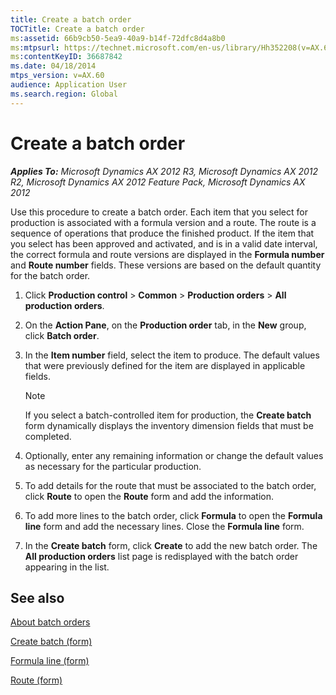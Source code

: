 ```yaml
---
title: Create a batch order
TOCTitle: Create a batch order
ms:assetid: 66b9cb50-5ea9-40a9-b14f-72dfc8d4a8b0
ms:mtpsurl: https://technet.microsoft.com/en-us/library/Hh352208(v=AX.60)
ms:contentKeyID: 36687842
ms.date: 04/18/2014
mtps_version: v=AX.60
audience: Application User
ms.search.region: Global
---
```


# Create a batch order 


_**Applies To:** Microsoft Dynamics AX 2012 R3, Microsoft Dynamics AX 2012 R2, Microsoft Dynamics AX 2012 Feature Pack, Microsoft Dynamics AX 2012_

Use this procedure to create a batch order. Each item that you select for production is associated with a formula version and a route. The route is a sequence of operations that produce the finished product. If the item that you select has been approved and activated, and is in a valid date interval, the correct formula and route versions are displayed in the **Formula number** and **Route number** fields. These versions are based on the default quantity for the batch order.

1.  Click **Production control** \> **Common** \> **Production orders** \> **All production orders**.

2.  On the **Action Pane**, on the **Production order** tab, in the **New** group, click **Batch order**.

3.  In the **Item number** field, select the item to produce. The default values that were previously defined for the item are displayed in applicable fields.
    

    > [!NOTE]
    > <P>If you select a batch-controlled item for production, the <STRONG>Create batch</STRONG> form dynamically displays the inventory dimension fields that must be completed.</P>



4.  Optionally, enter any remaining information or change the default values as necessary for the particular production.

5.  To add details for the route that must be associated to the batch order, click **Route** to open the **Route** form and add the information.

6.  To add more lines to the batch order, click **Formula** to open the **Formula line** form and add the necessary lines. Close the **Formula line** form.

7.  In the **Create batch** form, click **Create** to add the new batch order. The **All production orders** list page is redisplayed with the batch order appearing in the list.

## See also

[About batch orders](about-batch-orders.md)

[Create batch (form)](https://technet.microsoft.com/en-us/library/hh328644\(v=ax.60\))

[Formula line (form)](https://technet.microsoft.com/en-us/library/hh352331\(v=ax.60\))

[Route (form)](https://technet.microsoft.com/en-us/library/aa550121\(v=ax.60\))

  


